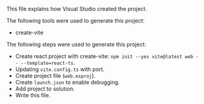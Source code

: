 This file explains how Visual Studio created the project.

The following tools were used to generate this project:
- create-vite

The following steps were used to generate this project:
- Create react project with create-vite: `npm init --yes vite@latest web -- --template=react-ts`.
- Updating `vite.config.ts` with port.
- Create project file (`web.esproj`).
- Create `launch.json` to enable debugging.
- Add project to solution.
- Write this file.
